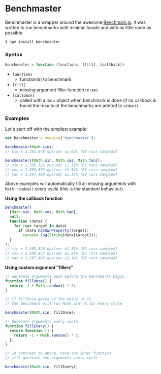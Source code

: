 # Benchmaster

Benchmaster is a wrapper around the awesome [Benchmark.js](http://benchmarkjs.com). It was written to run benchmarks with minimal hassle and with as little code as possible.

```bash
$ npm install benchmaster
```

### Syntax

```javascript
benchmaster = function (functions, [fill], [callback])
```

- `functions`
  - function(s) to benchmark
- `[fill]`
  - missing argument filler function to use
- `[callback]`
  - called with a `data` object when benchmark is done (if no callback is found the results of the benchmarks are printed to `stdout`)

### Examples

Let's start off with the simplest example:

```javascript
var benchmaster = require('benchmaster');

benchmaster(Math.sin);
// sin x 1,283,678 ops/sec ±1.62% (88 runs sampled)

benchmaster([Math.sin, Math.cos, Math.tan]);
// sin x 1,305,326 ops/sec ±1.31% (85 runs sampled)
// cos x 1,309,873 ops/sec ±1.54% (83 runs sampled)
// tan x 1,297,499 ops/sec ±1.14% (89 runs sampled)
```

Above examples will automatically fill all missing arguments with `Math.random()` every cycle (this is the standard behaviour).

**Using the callback function**

```javascript
benchmaster(
  [Math.sin, Math.cos, Math.tan],
  null,
  function (data) {
    for (var target in data)
      if (data.hasOwnProperty(target))
        console.log(String(data[target]));
  }
);
// sin x 1,305,326 ops/sec ±1.31% (85 runs sampled)
// cos x 1,309,873 ops/sec ±1.54% (83 runs sampled)
// tan x 1,297,499 ops/sec ±1.14% (89 runs sampled)
```

**Using custom argument "fillers"**

```javascript
// Generate arguments once before the benchmarks begin
function fillOnce() {
  return -1 + Math.random() * 2;
}

// If fillOnce gives us the value -0.15,
// the benchmark will run Math.sin(-0.15) every cycle

benchmaster(Math.sin, fillOnce);

// Generate arguments every cycle
function fillEvery() {
  return function () {
    return -1 + Math.random() * 2;
  };
}

// In contrast to above, here the inner function
// will generate new arguments every cycle

benchmaster(Math.sin, fillEvery);
```
